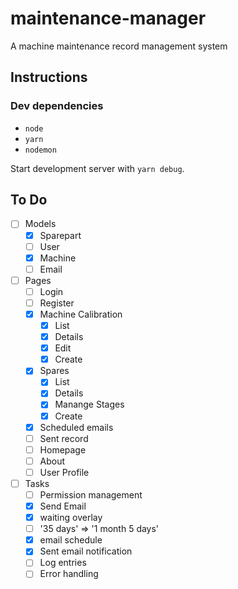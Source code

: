 # maintenance-manager

A machine maintenance record management system

## Instructions

### Dev dependencies

* `node`
* `yarn`
* `nodemon`

Start development server with `yarn debug`.

## To Do

* [ ] Models
  * [x] Sparepart
  * [ ] User
  * [x] Machine
  * [ ] Email

* [ ] Pages
  * [ ] Login
  * [ ] Register
  * [x] Machine Calibration
    * [x] List
    * [x] Details
    * [x] Edit
    * [x] Create
  * [x] Spares
    * [x] List
    * [x] Details
    * [x] Manange Stages
    * [x] Create
  * [x] Scheduled emails
  * [ ] Sent record
  * [ ] Homepage
  * [ ] About
  * [ ] User Profile

* [ ] Tasks
  * [ ] Permission management
  * [x] Send Email
  * [x] waiting overlay
  * [ ] '35 days' => '1 month 5 days'
  * [x] email schedule
  * [x] Sent email notification
  * [ ] Log entries
  * [ ] Error handling

